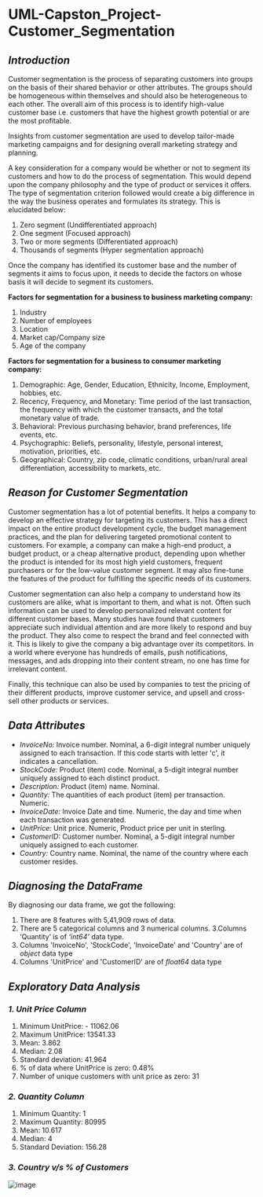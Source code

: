 # **UML-Capston_Project-Customer_Segmentation**

## *Introduction*
Customer segmentation is the process of separating customers into groups on the basis of their shared behavior or other attributes. The groups should be homogeneous within themselves and should also be heterogeneous to each other. The overall aim of this process is to identify high-value customer base i.e. customers that have the highest growth potential or are the most profitable.

Insights from customer segmentation are used to develop tailor-made marketing campaigns and for designing overall marketing strategy and planning.

A key consideration for a company would be whether or not to segment its customers and how to do the process of segmentation. This would depend upon the company philosophy and the type of product or services it offers. The type of segmentation criterion followed would create a big difference in the way the business operates and formulates its strategy. This is elucidated below:
  1. Zero segment (Undifferentiated approach)
  2. One segment (Focused approach)
  3. Two or more segments (Differentiated approach)
  4. Thousands of segments (Hyper segmentation approach)

Once the company has identified its customer base and the number of segments it aims to focus upon, it needs to decide the factors on whose basis it will decide to segment its customers.

**Factors for segmentation for a business to business marketing company:**
  1. Industry
  2. Number of employees
  3. Location
  4. Market cap/Company size
  5. Age of the company
  
**Factors for segmentation for a business to consumer marketing company:**
  1. Demographic: Age, Gender, Education, Ethnicity, Income, Employment, hobbies, etc.
  2. Recency, Frequency, and Monetary: Time period of the last transaction, the frequency with which the customer transacts, and the total monetary value of trade.
  3. Behavioral: Previous purchasing behavior, brand preferences, life events, etc.
  4. Psychographic: Beliefs, personality, lifestyle, personal interest, motivation, priorities, etc.
  5. Geographical: Country, zip code, climatic conditions, urban/rural areal differentiation, accessibility to markets, etc.
    
## ***Reason for Customer Segmentation***
Customer segmentation has a lot of potential benefits. It helps a company to develop an effective strategy for targeting its customers. This has a direct impact on the entire product development cycle, the budget management practices, and the plan for delivering targeted promotional content to customers. For example, a company can make a high-end product, a budget product, or a cheap alternative product, depending upon whether the product is intended for its most high yield customers, frequent purchasers or for the low-value customer segment. It may also fine-tune the features of the product for fulfilling the specific needs of its customers.

Customer segmentation can also help a company to understand how its customers are alike, what is important to them, and what is not. Often such information can be used to develop personalized relevant content for different customer bases. Many studies have found that customers appreciate such individual attention and are more likely to respond and buy the product. They also come to respect the brand and feel connected with it. This is likely to give the company a big advantage over its competitors. In a world where everyone has hundreds of emails, push notifications, messages, and ads dropping into their content stream, no one has time for irrelevant content.

Finally, this technique can also be used by companies to test the pricing of their different products, improve customer service, and upsell and cross-sell other products or services.

## ***Data Attributes***
* *InvoiceNo:* Invoice number. Nominal, a 6-digit integral number uniquely assigned to each transaction. If this code starts with letter 'c', it indicates a cancellation.
* *StockCode:* Product (item) code. Nominal, a 5-digit integral number uniquely assigned to each distinct product.
* *Description:* Product (item) name. Nominal.
* *Quantity:* The quantities of each product (item) per transaction. Numeric.
* *InvoiceDate:* Invoice Date and time. Numeric, the day and time when each transaction was generated.
* *UnitPrice:* Unit price. Numeric, Product price per unit in sterling.
* *CustomerID:* Customer number. Nominal, a 5-digit integral number uniquely assigned to each customer.
* *Country:* Country name. Nominal, the name of the country where each customer resides.

## ***Diagnosing the DataFrame***
By diagnosing our data frame, we got the following:
  1. There are 8 features with 5,41,909 rows of data.
  2. There are 5 categorical columns and 3 numerical columns.
  3.Columns ‘Quantity’ is of *‘int64’* data type.
  4. Columns 'InvoiceNo', 'StockCode', 'InvoiceDate' and 'Country' are of *object* data type
  5. Columns 'UnitPrice' and 'CustomerID' are of *float64* data type

## ***Exploratory Data Analysis***
### *1. Unit Price Column*
  1. Minimum UnitPrice:                                     - 11062.06
  2. Maximum UnitPrice:                                     13541.33
  3. Mean:                                                  3.862
  4. Median:                                                2.08
  5. Standard deviation:                                    41.964
  6. % of data where UnitPrice is zero:                     0.48%
  7. Number of unique customers with unit price as zero:    31

### *2. Quantity Column*
  1. Minimum Quantity: 1
  2. Maximum Quantity: 80995
  3. Mean: 10.617
  4. Median: 4
  5. Standard Deviation: 156.28

### *3. Country v/s % of Customers*
![image](https://user-images.githubusercontent.com/98649231/178128063-04583ae7-756f-41cb-8bc7-8b8d23cee381.png)
